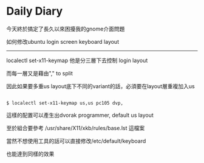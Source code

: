 # Daily Diary
今天終於搞定了長久以來困擾我的gnome介面問題

如何修改ubuntu login screen keyboard layout

------

localectl set-x11-keymap 他是分三層下去控制 login layout

而每一層又是藉由"," to split

因此如果要多重us layout底下不同的variant的話，必須要在layout層重複加入us

```

$ localectl set-x11-keymap us,us pc105 dvp,

```

這樣的配置可以產生出dvorak programmer, default us layout

至於組合要參考 /usr/share/X11/xkb/rules/base.lst 這檔案

當然不想使用工具的話可以直接修改/etc/default/keyboard

也能達到同樣的效果